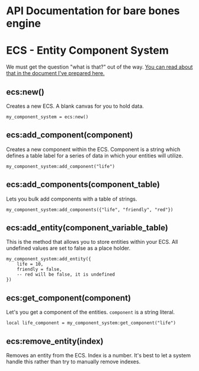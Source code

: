 # API Documentation for bare bones engine

# ECS - Entity Component System

We must get the question "what is that?" out of the way. [You can read about that in the document I've prepared here.](https://github.com/jordan4ibanez/moongl_test/blob/main/api_documentation/what_is_ecs.md)


## ecs:new()

Creates a new ECS. A blank canvas for you to hold data.

```
my_component_system = ecs:new()
```

## ecs:add_component(component)

Creates a new component within the ECS. Component is a string which defines a table label for a series of data in which your entities will utilize.

```
my_component_system:add_component("life")
```

## ecs:add_components(component_table)

Lets you bulk add components with a table of strings.
```
my_component_system:add_components({"life", "friendly", "red"})
```

## ecs:add_entity(component_variable_table)

This is the method that allows you to store entities within your ECS. All undefined values are set to false as a place holder.

```
my_component_system:add_entity({
    life = 10,
    friendly = false,
    -- red will be false, it is undefined
})
```

## ecs:get_component(component)

Let's you get a component of the entities. ``component`` is a string literal.

```
local life_component = my_component_system:get_component("life")
```


## ecs:remove_entity(index)

Removes an entity from the ECS. Index is a number. It's best to let a system handle this rather than try to manually remove indexes.